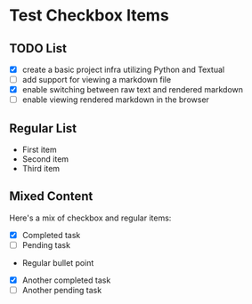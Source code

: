 # Test Checkbox Items

## TODO List

* [x] create a basic project infra utilizing Python and Textual
* [ ] add support for viewing a markdown file
* [x] enable switching between raw text and rendered markdown
* [ ] enable viewing rendered markdown in the browser

## Regular List

* First item
* Second item
* Third item

## Mixed Content

Here's a mix of checkbox and regular items:

* [x] Completed task
* [ ] Pending task
* Regular bullet point
- [x] Another completed task
- [ ] Another pending task 
